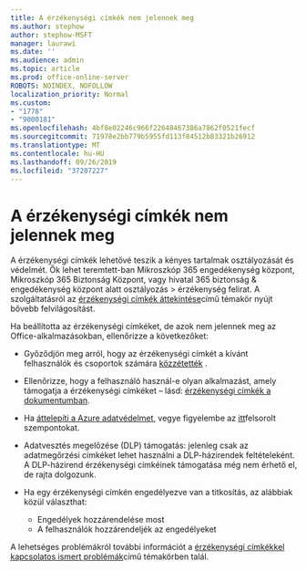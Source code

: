 ```yaml
---
title: A érzékenységi címkék nem jelennek meg
ms.author: stephow
author: stephow-MSFT
manager: laurawi
ms.date: ''
ms.audience: admin
ms.topic: article
ms.prod: office-online-server
ROBOTS: NOINDEX, NOFOLLOW
localization_priority: Normal
ms.custom:
- "1778"
- "9000181"
ms.openlocfilehash: 4bf8e02246c966f22648467386a7862f0521fecf
ms.sourcegitcommit: 71978e2bb779b5955fd113f84512b83321b26912
ms.translationtype: MT
ms.contentlocale: hu-HU
ms.lasthandoff: 09/26/2019
ms.locfileid: "37207227"
---
```

# <a name="sensitivity-labels-not-appearing"></a>A érzékenységi címkék nem jelennek meg

A érzékenységi címkék lehetővé teszik a kényes tartalmak osztályozását és védelmét. Ők lehet teremtett-ban Mikroszkóp 365 engedékenység központ, Mikroszkóp 365 Biztonság Központ, vagy hivatal 365 biztonság & engedékenység központ alatt osztályozás > érzékenység felirat. A szolgáltatásról az [érzékenységi címkék áttekintése](https://docs.microsoft.com/office365/securitycompliance/sensitivity-labels)című témakör nyújt bővebb felvilágosítást.

Ha beállította az érzékenységi címkéket, de azok nem jelennek meg az Office-alkalmazásokban, ellenőrizze a következőket:

- Győződjön meg arról, hogy az érzékenységi címkét a kívánt felhasználók és csoportok számára [közzétették](https://docs.microsoft.com/Office365/SecurityCompliance/sensitivity-labels#what-label-policies-can-do) .

- Ellenőrizze, hogy a felhasználó használ-e olyan alkalmazást, amely támogatja a érzékenységi címkéket – lásd: [érzékenységi címkék a dokumentumban](https://support.office.com/article/apply-sensitivity-labels-to-your-documents-and-email-within-office-2f96e7cd-d5a4-403b-8bd7-4cc636bae0f9?ad=US&ui=en-US&rs=en-US#bkmk_whereavailable).

- Ha [áttelepíti a Azure adatvédelmet](https://docs.microsoft.com/azure/information-protection/configure-policy-migrate-labels), vegye figyelembe az [itt](https://docs.microsoft.com/azure/information-protection/configure-policy-migrate-labels#considerations-for-unified-labels)felsorolt szempontokat.

- Adatvesztés megelőzése (DLP) támogatás: jelenleg csak az adatmegőrzési címkéket lehet használni a DLP-házirendek feltételeként.  A DLP-házirend érzékenységi címkéinek támogatása még nem érhető el, de rajta dolgozunk.

- Ha egy érzékenységi címkén engedélyezve van a titkosítás, az alábbiak közül választhat:
    - Engedélyek hozzárendelése most
    - A felhasználók hozzárendeljék az engedélyeket


A lehetséges problémákról további információt a [érzékenységi címkékkel kapcsolatos ismert problémák](https://support.office.com/article/known-issues-with-sensitivity-labels-in-office-b169d687-2bbd-4e21-a440-7da1b2743edc)című témakörben talál.